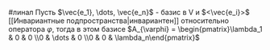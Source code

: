#линал 
Пусть $\vec{e_1}, \dots, \vec{e_n}$ - базис в V и $<\vec{e_i}>$ [[Инвариантные подпространства|инвариантен]] относительно оператора $\varphi$, тогда в этом базисе $A_{\varphi} = \begin{pmatrix}\lambda_1 & 0 & 0 \\0 & \dots & 0 \\0 & 0 & \lambda_n\end{pmatrix}$